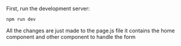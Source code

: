 First, run the development server:

```bash
npm run dev

```

All the changes are just made to the page.js file
it contains the home component and other component to handle the form



